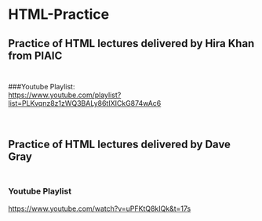 # HTML-Practice
## Practice of HTML lectures delivered by Hira Khan from PIAIC <br><br>
###Youtube Playlist: <br>
https://www.youtube.com/playlist?list=PLKvqnz8z1zWQ3BALy86tIXICkG874wAc6
<br><br><br>
## Practice of HTML lectures delivered by Dave Gray <br><br>
### Youtube Playlist <br>
https://www.youtube.com/watch?v=uPFKtQ8kIQk&t=17s
